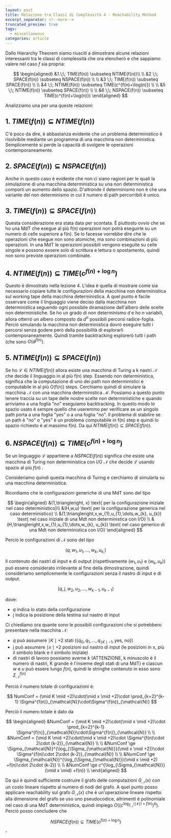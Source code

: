 ```yaml
---
layout: post
title: Relazione tra Classi di Complessità 4 - Reachability Method
excerpt_separator: <!--more-->
truncated_preview: true
tags:
  - miscellaneous
categories: article
---
```

Dallo Hierarchy Theorem siamo riusciti a dimostrare alcune relazioni interessanti tra le classi di complessità che ora elencherò e che sappiamo valere nel caso $f$ sia propria:

$$
\begin{aligned}
&1.\;\; TIME(f(n)) \subseteq NTIME(f(n))\\ \\
&2 \;\; SPACE(f(n)) \subseteq NSPACE(f(n)) \\ \\
&3 \;\; TIME(f(n)) \subseteq SPACE(f(n)) \\ \\
&4 \;\; NTIME(f(n)) \subseteq TIME(c^{f(n)+\log(n)}) \\ \\
&5 \;\; NTIME(f(n)) \subseteq SPACE(f(n)) \\ \\
&6 \;\; NSPACE(f(n)) \subseteq TIME(c^{f(n)+\log(n)}) 
\end{aligned}
$$

Analizziamo una per una queste relazioni:

## 1. $TIME(f(n)) \subseteq NTIME(f(n))$
C'è poco da dire, è abbastanza evidente che un problema deterministico è risolvibile mediante un programma di una macchina non deterministica. Semplicemente si perde la capacità di svolgere le operazioni contemporaneamente.

## 2. $SPACE(f(n)) \subseteq NSPACE(f(n))$
Anche in questo caso è evidente che non ci siano ragioni per le quali la simulazione di una macchina deterministica su una non deterministica comporti un aumento dello spazio. D'altronde il determinismo non è che una variante del non determinismo in cui il numero di path percorribili è unico.

## 3. $TIME(f(n)) \subseteq SPACE(f(n))$
Questa considerazione era stata data per scontata. È piuttosto ovvio che se ho una MdT che esegue al più f(n) operazioni non potrà eseguirle su un numero di celle superiore a f(n). Se lo facesse vorrebbe dire che le operazioni che esegue non sono atomiche, ma sono combinazioni di più operazioni. 
In una MdT le operazioni possibili vengono eseguite su celle singole e possono essere solo di scrittura e lettura o spostamento, quindi non sono previste operazioni combinate. 

## 4. $NTIME(f(n)) \subseteq TIME(c^{f(n)+\log n})$
Questo è dimostrato nella lezione 4. 
L'idea è quella di mostrare come sia necessario copiare tutte le configurazioni della macchina non deterministica sul working tape della macchina deterministica. A quel punto è facile osservare come il linguaggio viene deciso dalla macchina non deterministica seguendo ogni possibile diramazione dell'albero delle scelte non deterministiche. Se ho un grado di non determinismo $d$ e ho $n$ variabili, allora otterrò un albero composto da $d^{n}$ possibili percorsi radice-foglia. Perciò simulando la macchina non deterministica dovrò eseguire tutti i percorsi senza godere però della possibilità di esplorarli contemporaneamente. Quindi tramite backtracking esplorerò tutti i path (che sono $O(d^{f(n)})$.

## 5. $NTIME(f(n)) \subseteq SPACE(f(n))$
Se ho $\mathcal{L} \in NTIME(f(n))$ allora esiste una macchina di Turing a k nastri $\mathcal{N}$ che decide il linguaggio in al più f(n) step. Essendo non deterministica, significa che la computazione di uno dei path non deterministici è computabile in al più O(f(n)) steps. Cerchiamo quindi di simulare la macchina $\mathcal{N}$ con una macchina deterministica $\mathcal{M}$. Possiamo a questo punto tenere traccia su un tape delle nostre scelte non deterministiche e quando arriviamo a una foglia "no" eseguiamo backtracking. In questo modo lo spazio usato è sempre quello che useremmo per verificare se un singolo path porta a una foglia "yes" o a una foglia "no". Il problema di stabilire se un path è "no" o "yes" è un problema computabile in f(n) step e quindi lo spazio richiesto è al massimo f(n). Da qui $NTIME(f(n)) \subseteq SPACE(f(n))$.

## 6. $NSPACE(f(n)) \subseteq TIME(c^{f(n)+\log n})$
Se un linguaggio $\mathcal{L}$ appartiene a $NSPACE(f(n))$ significa che esiste una macchina di Turing non deterministica con I/O $\mathcal{N}$ che decide $\mathcal{L}$ usando spazio al più $f(n)$ .

Consideriamo quindi questa macchina di Turing e cerchiamo di simularla su una macchina deterministica.

Ricordiamo che le configurazioni generiche di una MdT sono del tipo 

$$
\begin{aligned}
&(1,\triangleright, x) \text{ per la configurazione iniziale nel caso deterministico}\\
&(H,w,u) \text{ per la configurazione generica nel caso deterministico} \\
&(1,\triangleright,x,w_{1},u_{1},\dots,w_{k}, u_{k}) \text{ nel caso iniziale di una Mdt non deterministica con I/O} \\
&(H,\triangleright,x,w_{1},u_{1},\dots,w_{k}, u_{k}) \text{ nel caso generico di una Mdt non deterministica con I/O} 
\end{aligned}
$$

Perciò le configurazioni di $\mathcal{N}$ sono del tipo

$$
(q, w_{1},u_{1},\dots,w_{k}, u_{k,})
$$

Il contenuto dei nastri di input e di output (rispettivamente $(w_1, u_1)$ e $(w_{k},u_{k})$) può essere considerato irrilevante al fine della dimostrazione, quindi consideriamo semplicemente le configurazioni senza il nastro di input e di output. 

$$
(q,j, w_{2},u_{2},\dots,w_{k-1}, u_{k-1})
$$

dove:
- $q$ indica lo stato della configurazione
- j indica la posizione della testina sul nastro di input

Ci chiediamo ora quante sono le possibili configurazioni che si potrebbero presentare nella macchina $\mathcal{N}$:
- $q$ può assumere $\mid K \mid+2$ stati ($\{q_0,q_1,...,q_{\mid K \mid-1}, \text{yes, no}\}$)
- j può assumere $\mid x \mid +2$ posizioni sul nastro di input (le posizioni in x, più il simbolo blank e il simbolo iniziale)
- di nastri di lavoro possiamo averne $k$ (ATTENZIONE, k minuscolo è il numero di nastri, K grande è l'insieme degli stati di una MdT) e ciascun $w$ e $u$ può essere lungo $f(n)$, quindi le stringhe contenuto in esso sono $\Sigma^{f(n)}_{\mathcal{N}}$

Perciò il numero totale di configurazioni è:

$$
NumConf = (\mid K \mid +2)\cdot(\mid x \mid +2)\cdot \prod_{k=2}^{k-1} \Sigma^{f(n)}_{\mathcal{N}}\cdot\Sigma^{f(n)}_{\mathcal{N}}
$$

Perciò il numero totale è dato da

$$
\begin{aligned}
&NumConf = (\mid K \mid +2)\cdot(\mid x \mid +2)\cdot \prod_{k=2}^{k-1} \Sigma^{f(n)}_{\mathcal{N}}\cdot\Sigma^{f(n)}_{\mathcal{N}} \\ \\
&NumConf = (\mid K \mid +2)\cdot(\mid x \mid +2)\cdot \Sigma^{f(n)\cdot 2\cdot (k-2)}_{\mathcal{N}} \\ \\
&NumConf \ge \Sigma_{\mathcal{N}}^{\log_{\Sigma_{\mathcal{N}}}(\mid x \mid +2)}\cdot \Sigma^{f(n)\cdot 2\cdot (k-2)}_{\mathcal{N}} \\ \\
&NumConf \ge \Sigma_{\mathcal{N}}^{\log_{\Sigma_{\mathcal{N}}}(\mid x \mid +2) +f(n)\cdot 2\cdot (k-2)} \\ \\
&NumConf \ge c^{\log_{\Sigma_{\mathcal{N}}}(\mid x \mid) +f(n)} \\
\end{aligned}
$$

Da qui è quindi sufficiente costruire il grafo delle computazioni $G_{\mathcal{N}}(x)$ con un costo lineare rispetto al numero di nodi del grafo.
A quel punto posso applicare reachability sul grafo $G_{\mathcal{N}}(x)$ che è un'operazione lineare rispetto alla dimensione del grafo se uso uno pseudocodice, altrimenti è polinomiale nel caso di una MdT deterministica, quindi impiego $O((c^{\log_{\Sigma_{\mathcal{N}}}(\mid x \mid) +f(n)})^b)$.
Perciò posso concludere che 

$$
NSPACE(f(n)) \subseteq TIME(c^{f(n)+\log n})
$$

$\square$
